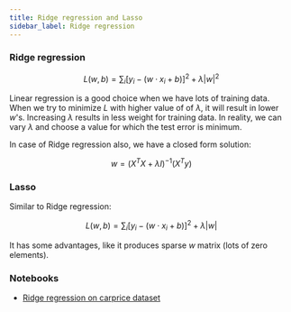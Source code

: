 ```yaml
---
title: Ridge regression and Lasso
sidebar_label: Ridge regression
---
```

### Ridge regression

$$
L(w, b) = \sum_i [y_i - (w \cdot x_i + b)]^2 + \lambda |w|^2
$$

Linear regression is a good choice when we have lots of training data. When we
try to minimize $L$ with higher value of of $\lambda$, it will result in lower
$w$'s. Increasing $\lambda$ results in less weight for training data. In
reality, we can vary $\lambda$ and choose a value for which the test error is
minimum.

In case of Ridge regression also, we have a closed form solution:

$$
w = (X^T X + \lambda I)^{-1}(X^T y)
$$

### Lasso

Similar to Ridge regression:

$$
L(w, b) = \sum_i [y_i - (w \cdot x_i + b)]^2 + \lambda |w|
$$

It has some advantages, like it produces sparse $w$ matrix (lots of zero
elements).

### Notebooks
- [Ridge regression on carprice dataset](
https://github.com/pranabdas/machine-learning/blob/master/notebooks/04-ridge-regression.ipynb)
